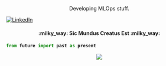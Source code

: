 <p align="center" style="font-weight:bold, color:green">Developing MLOps stuff.<p>
  
<a href="https://www.linkedin.com/in/matheus-rugolo-299a95a0/" target="_blank"><img src="https://img.shields.io/badge/LinkedIn-%230077B5.svg?&style=flat-square&logo=linkedin&logoColor=white" alt="LinkedIn"></a>

<h4 align="center">:milky_way: Sic Mundus Creatus Est :milky_way:<h4> 
  
```python
from future import past as present
```

<div style="text-align:center"><img src="https://media.giphy.com/media/Z9iEskuA1nmozYf806/giphy.gif"></div>
